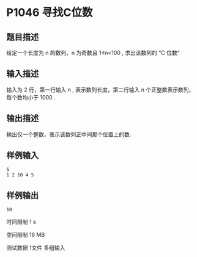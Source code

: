 # P1046 寻找C位数

## 题目描述
给定一个长度为 n 的数列，n 为奇数且 1≤n<100 , 求出该数列的 "C 位数"

## 输入描述
输入为 2 行，第一行输入 n , 表示数列长度，第二行输入 n 个正整数表示数列，每个数均小于 1000 .

## 输出描述
输出仅一个整数，表示该数列正中间那个位置上的数.

## 样例输入

```
5
1 2 10 4 5
```

## 样例输出

```
10
```

时间限制  1 s

空间限制  16 MB

测试数据  1文件 多组输入
